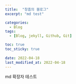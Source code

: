 ```yaml
---
title:  "창흠의 블로그"
excerpt: "md test"

categories:
  - Blog
tags:
  - [Blog, jekyll, Github, Git]

toc: true
toc_sticky: true
 
date: 2022-04-18
last_modified_at: 2022-04-18
---
```


md 확장자 테스트